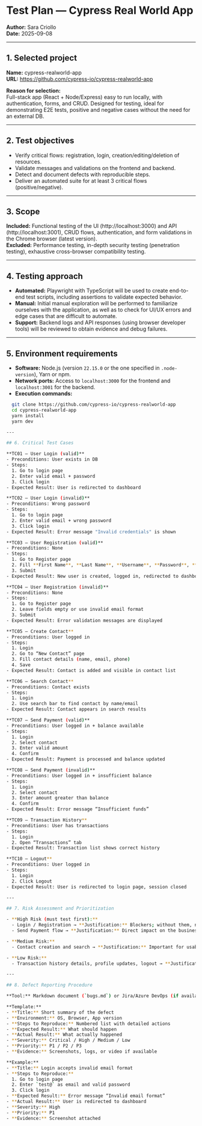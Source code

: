 # Test Plan — Cypress Real World App

**Author:** Sara Criollo  
**Date:** 2025-09-08  

---

## 1. Selected project
**Name:** cypress-realworld-app  
**URL:** https://github.com/cypress-io/cypress-realworld-app  

**Reason for selection:**  
Full-stack app (React + Node/Express) easy to run locally, with authentication, forms, and CRUD. Designed for testing, ideal for demonstrating E2E tests, positive and negative cases without the need for an external DB.  

---

## 2. Test objectives
- Verify critical flows: registration, login, creation/editing/deletion of resources.  
- Validate messages and validations on the frontend and backend.  
- Detect and document defects with reproducible steps.  
- Deliver an automated suite for at least 3 critical flows (positive/negative).  

---

## 3. Scope
**Included:** Functional testing of the UI (http://localhost:3000) and API (http://localhost:3001), CRUD flows, authentication, and form validations in the Chrome browser (latest version).  
**Excluded:** Performance testing, in-depth security testing (penetration testing), exhaustive cross-browser compatibility testing.  

---

## 4. Testing approach
- **Automated:** Playwright with TypeScript will be used to create end-to-end test scripts, including assertions to validate expected behavior.  
- **Manual:** Initial manual exploration will be performed to familiarize ourselves with the application, as well as to check for UI/UX errors and edge cases that are difficult to automate.  
- **Support:** Backend logs and API responses (using browser developer tools) will be reviewed to obtain evidence and debug failures.  

---

## 5. Environment requirements
- **Software:** Node.js (version `22.15.0` or the one specified in `.node-version`), Yarn or npm.  
- **Network ports:** Access to `localhost:3000` for the frontend and `localhost:3001` for the backend.  
- **Execution commands:**
```bash
  git clone https://github.com/cypress-io/cypress-realworld-app
  cd cypress-realworld-app
  yarn install
  yarn dev

---

## 6. Critical Test Cases

**TC01 – User Login (valid)**  
- Preconditions: User exists in DB  
- Steps:  
  1. Go to login page  
  2. Enter valid email + password  
  3. Click login  
- Expected Result: User is redirected to dashboard  

**TC02 – User Login (invalid)**  
- Preconditions: Wrong password  
- Steps:  
  1. Go to login page  
  2. Enter valid email + wrong password  
  3. Click login  
- Expected Result: Error message "Invalid credentials" is shown  

**TC03 – User Registration (valid)**  
- Preconditions: None  
- Steps:  
  1. Go to Register page  
  2. Fill **First Name**, **Last Name**, **Username**, **Password**, **Confirm Password** with valid/unique data  
  3. Submit  
- Expected Result: New user is created, logged in, redirected to dashboard  

**TC04 – User Registration (invalid)**  
- Preconditions: None  
- Steps:  
  1. Go to Register page  
  2. Leave fields empty or use invalid email format  
  3. Submit  
- Expected Result: Error validation messages are displayed  

**TC05 – Create Contact**  
- Preconditions: User logged in  
- Steps:  
  1. Login  
  2. Go to “New Contact” page  
  3. Fill contact details (name, email, phone)  
  4. Save  
- Expected Result: Contact is added and visible in contact list  

**TC06 – Search Contact**  
- Preconditions: Contact exists  
- Steps:  
  1. Login  
  2. Use search bar to find contact by name/email  
- Expected Result: Contact appears in search results  

**TC07 – Send Payment (valid)**  
- Preconditions: User logged in + balance available  
- Steps:  
  1. Login  
  2. Select contact  
  3. Enter valid amount  
  4. Confirm  
- Expected Result: Payment is processed and balance updated  

**TC08 – Send Payment (invalid)**  
- Preconditions: User logged in + insufficient balance  
- Steps:  
  1. Login  
  2. Select contact  
  3. Enter amount greater than balance  
  4. Confirm  
- Expected Result: Error message “Insufficient funds”  

**TC09 – Transaction History**  
- Preconditions: User has transactions  
- Steps:  
  1. Login  
  2. Open “Transactions” tab  
- Expected Result: Transaction list shows correct history  

**TC10 – Logout**  
- Preconditions: User logged in  
- Steps:  
  1. Login  
  2. Click Logout  
- Expected Result: User is redirected to login page, session closed  

---

## 7. Risk Assessment and Prioritization

- **High Risk (must test first):**  
  - Login / Registration → **Justification:** Blockers; without them, no other functionality can be tested or used.  
  - Send Payment flow → **Justification:** Direct impact on the business core and user trust.  

- **Medium Risk:**  
  - Contact creation and search → **Justification:** Important for usability, but app remains usable without it.  

- **Low Risk:**  
  - Transaction history details, profile updates, logout → **Justification:** Minimal impact compared to core flows.  

---

## 8. Defect Reporting Procedure

**Tool:** Markdown document (`bugs.md`) or Jira/Azure DevOps (if available).  

**Template:**  
- **Title:** Short summary of the defect  
- **Environment:** OS, Browser, App version  
- **Steps to Reproduce:** Numbered list with detailed actions  
- **Expected Result:** What should happen  
- **Actual Result:** What actually happened  
- **Severity:** Critical / High / Medium / Low  
- **Priority:** P1 / P2 / P3  
- **Evidence:** Screenshots, logs, or video if available  

**Example:**  
- **Title:** Login accepts invalid email format  
- **Steps to Reproduce:**  
  1. Go to login page  
  2. Enter `test@` as email and valid password  
  3. Click login  
- **Expected Result:** Error message “Invalid email format”  
- **Actual Result:** User is redirected to dashboard  
- **Severity:** High  
- **Priority:** P1  
- **Evidence:** Screenshot attached
